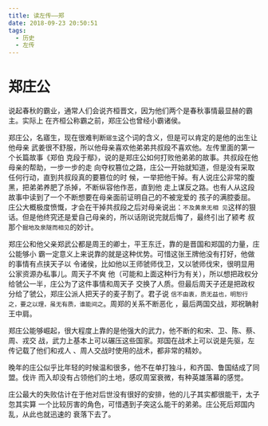 ```yaml
---
title: 读左传——郑
date: 2018-09-23 20:50:51
tags:
  - 历史
  - 左传
---
```


# 郑庄公

说起春秋的霸业，通常人们会说齐桓晋文，因为他们两个是春秋事情最显赫的霸主。实际上
在齐桓公称霸之前，郑庄公也曾经小霸诸侯。

郑庄公，名寤生，现在很难判断`寤生`这个词的含义，但是可以肯定的是他的出生让他母亲
武姜很不舒服，所以他母亲喜欢他弟弟共叔段不喜欢他。左传里面的第一个长篇故事《郑伯
克段于鄢》，说的是郑庄公如何打败他弟弟的故事。共叔段在他母亲的帮助，一步一步的走
向夺权篡位之路，庄公一开始就知道，但是没有采取任何行动，直到共叔段真的要篡位的时
候，一举把他干掉。有人说庄公非常的腹黑，把弟弟养肥了杀掉，不断纵容他作恶，直到他
走上谋反之路。也有人从这段故事中读到了一个不断想要在母亲面前证明自己的不被宠爱的
孩子的满腔委屈。庄公大概极度愤慨，才会在干掉共叔段之后对母亲说出：`不及黄泉无相
见`这样的狠话。但是他终究还是爱自己母亲的，所以话刚说完就后悔了，最终引出了颍考
叔那个`掘地及泉隧而相见`的妙计。

郑庄公和他父亲郑武公都是周王的卿士，平王东迁，靠的是晋国和郑国的力量，庄公能够小
霸一定意义上来说靠的就是这种优势。可惜这张王牌他没有打好，他做的事情有点挟天子以
令诸侯，比如他以王师虢师伐卫，又以虢师伐宋，很明显用公家资源办私事儿。周天子不爽
他（可能和上面这种行为有关），所以想把政权分给虢公一半，庄公为了这件事情和周天子
交换了人质。但最后周天子还是把政权分给了虢公，郑庄公派人把天子的麦子割了。君子说
`信不由衷，质无益也，明恕行之，要之以理，虽无有质，谁能间之`。周郑的关系不断恶化
，最后两国交战，郑祝聃射王中肩。

郑庄公能够崛起，很大程度上靠的是他强大的武力，他不断的和宋、卫、陈、蔡、周、戎交
战，武力上基本上可以碾压这些国家。郑国在战术上可以说是先驱，左传记载了他们和戎人
、周人交战时使用的战术，都非常的精妙。

晚年的庄公似乎比年轻的时候温和很多，他不在单打独斗，和齐国、鲁国结成了同盟。伐许
而入却没有占领他们的土地，感叹周室衰微，有种英雄落幕的感觉。

庄公最大的失败估计在于他对后世没有很好的安排，他的儿子其实都很能干，太子忽其实算
一个比较厉害的角色，可惜遇到子突这么能干的弟弟。庄公死后郑国内乱，从此也就迅速的
衰落下去了。
